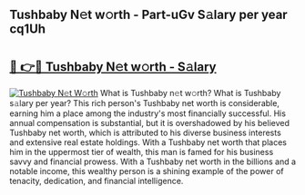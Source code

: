 ## Tushbaby N𝚎t w𝚘rth - Part-uGv S𝚊lary per year cq1Uh

# <h2><a href="http://gc2n4y.nevu.top/?p=Tushbaby">🔗 👉🔴 Tushbaby N𝚎t w𝚘rth - S𝚊lary</a></h2>

[![Tushbaby N𝚎t W𝚘rth](https://i.imgur.com/Oavwk0R.jpeg)](http://gc2n4y.nevu.top/?p=Tushbaby)
What is Tushbaby n𝚎t w𝚘rth? What is Tushbaby s𝚊lary per year?
This rich person's Tushbaby net worth is considerable, earning him a place among the industry's most financially successful. His annual compensation is substantial, but it is overshadowed by his believed Tushbaby net worth, which is attributed to his diverse business interests and extensive real estate holdings. With a Tushbaby net worth that places him in the uppermost tier of wealth, this man is famed for his business savvy and financial prowess. With a Tushbaby net worth in the billions and a notable income, this wealthy person is a shining example of the power of tenacity, dedication, and financial intelligence.
